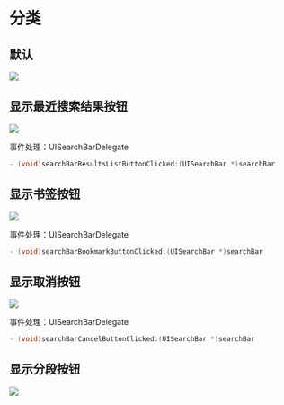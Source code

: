 # 分类

## 默认

![](https://ws2.sinaimg.cn/large/006tNc79ly1fksa5r8exdj30ky0383yf.jpg)

## 显示最近搜索结果按钮

![](https://ws2.sinaimg.cn/large/006tNc79ly1fksa9ab85zj30ku034748.jpg)

事件处理：UISearchBarDelegate

```objective-c
- (void)searchBarResultsListButtonClicked:(UISearchBar *)searchBar
```

## 显示书签按钮

![](https://ws2.sinaimg.cn/large/006tNc79ly1fksaa4c4v9j30kw034748.jpg)

事件处理：UISearchBarDelegate

```objective-c
- (void)searchBarBookmarkButtonClicked:(UISearchBar *)searchBar
```

## 显示取消按钮

![](https://ws2.sinaimg.cn/large/006tNc79ly1fksaap86upj30kw034749.jpg)

事件处理：UISearchBarDelegate

```objective-c
- (void)searchBarCancelButtonClicked:(UISearchBar *)searchBar
```

## 显示分段按钮

![](https://ws1.sinaimg.cn/large/006tNc79ly1fksacclh87j30ks05idfw.jpg)




